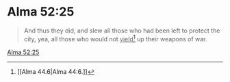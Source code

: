 # Alma 52:25

> And thus they did, and slew all those who had been left to protect the city, yea, all those who would not <u>yield</u>[^a] up their weapons of war.

[Alma 52:25](https://www.churchofjesuschrist.org/study/scriptures/bofm/alma/52?lang=eng&id=p25#p25)


[^a]: [[Alma 44.6|Alma 44:6.]]
